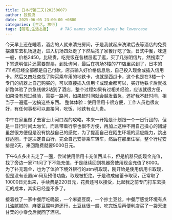 ```yaml
---
title: 日本行第三天(20250607)
author: 独孤流
date: 2025-06-05 23:00:00 +0800
categories: [生活, 旅行]
tags: [随笔,生活态度]     # TAG names should always be lowercase
---
```


今天早上还在睡着，酒店的人就来清扫房间，于是我就起床洗漱后去等酒店的免费摆渡车去机场逛逛，进入机场四处走了下然后找了家餐厅吃了饭，日式中餐，味道一般，价格2450，比较贵，吃完饭在各楼层逛了逛，买了几张明信片，然搜索了下寄送明信片还需要邮票，到处询问，最后在机场3楼的711店里买到了，日本的711点已经全部都是自己付款，店员输入好价格信息后，自己投入现金或插入信用卡。然后又四处查找了购买乘车用的地铁卡，也就是西瓜卡，这个也是在3楼一个专门的机器上自己购买的，可以直接插入信用卡或现金都可以，买好地铁卡后就找新路体验了京急线做2站到了酒店，整个过程如果有过相关经验，应该就很方便，如果没有想过经验，需要一路问，如果赶时间就会越发着急，还好我不赶时间，相当于一遍逛一边搞这些东西。
整体体验：使用信用卡很方便，工作人员也很友好，有任何事都可以直接问，吃饭、地铁有点儿贵。

中午在家里做了去富士山河口湖的攻略，本来一开始是计划跟一个一日行团的，但是一日行时间太匆忙，而且带着行李也很不方便，再加上这种不用自己操心的团游虽然很方便但是没有挑战自己的感觉，为了提高自己在陌生环境的适应能力，跳出舒适圈，于是决定自由行，完全自己安排乘车转车，然后在那里住宿，整个行程安排是2天，来回路费就要9000日元。

下午6点多出去走了一圈，尝试使用信用卡充值西瓜卡，但是机器只能现金充值，找了旁边一家711问了下不能充值，于是继续回到机器旁使用现金充值了8000。 为了补充现金，也为了体验下境外银行的atm机取现，刚开始是使用信用卡取现，但是没有设置pin码及预借功能，取现被拒绝。于是改成储蓄卡取现，正常取了10000日元出来，手续费是220日元，花费还可以接受，比起我之前专门打车去换汇的成本，其实已经差不多了。

接着找了一家中餐厅吃晚饭，一个麻婆豆腐，一个抄土豆丝，中餐厅感觉环境有点儿油腻腻的，麻婆豆腐味道还行，土豆丝很一般、吃完饭后再便利店买了一袋天津甘栗的小零食后就回了酒店。

